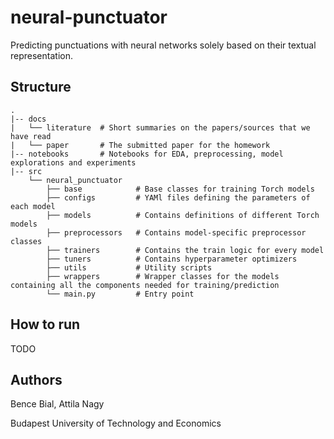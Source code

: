 # neural-punctuator
Predicting punctuations with neural networks solely based on their textual representation.

## Structure

```
.
|-- docs
|   └── literature  # Short summaries on the papers/sources that we have read
|   └── paper       # The submitted paper for the homework
|-- notebooks       # Notebooks for EDA, preprocessing, model explorations and experiments
|-- src
    └── neural_punctuator 
        ├── base            # Base classes for training Torch models
        ├── configs         # YAMl files defining the parameters of each model
        ├── models          # Contains definitions of different Torch models
        ├── preprocessors   # Contains model-specific preprocessor classes
        ├── trainers        # Contains the train logic for every model
        ├── tuners          # Contains hyperparameter optimizers
        ├── utils           # Utility scripts
        ├── wrappers        # Wrapper classes for the models containing all the components needed for training/prediction
        └── main.py         # Entry point
```


## How to run
TODO

## Authors
Bence Bial, Attila Nagy

Budapest University of Technology and Economics
